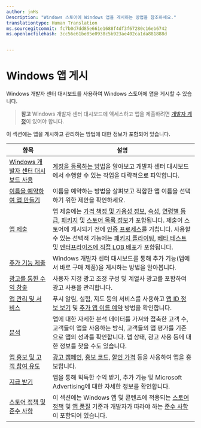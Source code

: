 ```yaml
---
author: jnHs
Description: "Windows 스토어에 Windows 앱을 게시하는 방법을 참조하세요."
translationtype: Human Translation
ms.sourcegitcommit: fc7b0d7dd85e661e1688f4df3f67280c16eb6742
ms.openlocfilehash: 3cc56e61be85e0938c5b923ae402ca1da881888d


---
```


# Windows 앱 게시

Windows 개발자 센터 대시보드를 사용하여 Windows 스토어에 앱을 게시할 수 있습니다. 

> **참고** Windows 개발자 센터 대시보드에 액세스하고 앱을 제출하려면 [개발자 계정](http://go.microsoft.com/fwlink/p/?LinkId=615100)이 있어야 합니다.

이 섹션에는 앱을 게시하고 관리하는 방법에 대한 정보가 포함되어 있습니다.

| **항목** | **설명** |
|-----------|-----------------|
| [Windows 개발자 센터 대시보드 사용](using-the-windows-dev-center-dashboard.md) | [계정을 등록하는 방법](opening-a-developer-account.md)을 알아보고 개발자 센터 대시보드에서 수행할 수 있는 작업을 대략적으로 파악합니다. |
| [이름을 예약하여 앱 만들기](create-your-app-by-reserving-a-name.md) | 이름을 예약하는 방법을 살펴보고 적합한 앱 이름을 선택하기 위한 제안을 확인하세요. |
| [앱 제출](app-submissions.md) | 앱 제출에는 [가격 책정 및 가용성 정보](set-app-pricing-and-availability.md), [속성](enter-app-properties.md), [연령별 등급](age-ratings.md), [패키지](upload-app-packages.md) 및 [스토어 목록 정보](create-app-store-listings.md)가 포함됩니다. 제출이 스토어에 게시되기 전에 [인증 프로세스](the-app-certification-process.md)를 거칩니다. 사용할 수 있는 선택적 기능에는 [패키지 플라이팅](package-flights.md), [베타 테스트](beta-testing-and-targeted-distribution.md) 및 [엔터프라이즈에 직접 LOB 배포](distribute-lob-apps-to-enterprises.md)가 포함됩니다. |
| [추가 기능 제출](add-on-submissions.md) | Windows 개발자 센터 대시보드를 통해 추가 기능(앱에서 바로 구매 제품)을 게시하는 방법을 알아봅니다. |
| [광고를 통한 수익 창출](monetize-with-ads.md) | 사용자 지정 광고 조정 구성 및 계열사 광고를 포함하여 광고 사용을 관리합니다. |
| [앱 관리 및 서비스](app-management-and-services.md) | 푸시 알림, 실험, 지도 등의 서비스를 사용하고 [앱 ID 정보 보기](view-app-identity-details.md) 및 [추가 앱 이름 예약](manage-app-names.md) 방법을 확인합니다. |
| [분석](analytics.md) | 앱에 대한 자세한 분석 데이터를 가져와 접촉한 고객 수, 고객들이 앱을 사용하는 방식, 고객들의 앱 평가를 기준으로 앱의 성과를 확인합니다. 앱 상태, 광고 사용 등에 대한 정보를 찾을 수도 있습니다. |
| [앱 홍보 및 고객 참여 유도](app-promotion-and-customer-engagement.md) | [광고 캠페인](create-an-ad-campaign-for-your-app.md), [홍보 코드](generate-promotional-codes.md), [할인 가격](put-apps-and-add-ons-on-sale.md) 등을 사용하여 앱을 홍보합니다. 
| [지급 받기](getting-paid-apps.md) | 앱을 통해 획득한 수익 받기, 추가 기능 및 Microsoft Advertising에 대한 자세한 정보를 확인합니다. |
| [스토어 정책 및 준수 사항](https://msdn.microsoft.com/library/windows/apps/dn764939.aspx) | 이 섹션에는 Windows 앱 및 콘텐츠에 적용되는 [스토어 정책](https://msdn.microsoft.com/library/windows/apps/dn764944.aspx) 및 [앱 품질](https://msdn.microsoft.com/library/windows/apps/mt652261.aspx) 기준과 개발자가 따라야 하는 [준수 사항](https://msdn.microsoft.com/library/windows/apps/dn764941.aspx)이 포함되어 있습니다. |
 



<!--HONumber=Aug16_HO5-->


